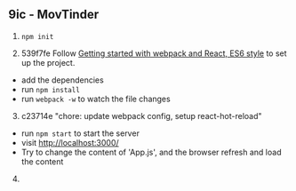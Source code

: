 ## 9ic - MovTinder 



1. `npm init`


2. 539f7fe  Follow [Getting started with webpack and React, ES6 style](http://humaan.com/getting-started-with-webpack-and-react-es6-style/) to set up the project. 
  * add the dependencies
  * run `npm install`
  * run `webpack -w` to watch the file changes 

3. c23714e  "chore: update webpack config, setup react-hot-reload"
  * run `npm start` to start the server
  * visit [http://localhost:3000/](http://localhost:3000/)
  * Try to change the content of 'App.js', and the browser refresh and load the content 

4. 
